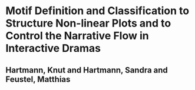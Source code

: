 # Motif Definition and Classification to Structure Non-linear Plots and to Control the Narrative Flow in Interactive Dramas
## Hartmann, Knut and Hartmann, Sandra and Feustel, Matthias

